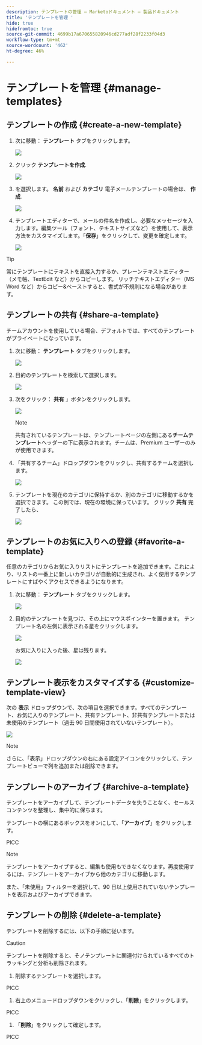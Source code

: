 ```yaml
---
description: テンプレートの管理 — Marketoドキュメント — 製品ドキュメント
title: 'テンプレートを管理 '
hide: true
hidefromtoc: true
source-git-commit: 4699b17a670655820946cd277adf28f2233f04d3
workflow-type: tm+mt
source-wordcount: '462'
ht-degree: 46%

---
```


# テンプレートを管理 {#manage-templates}

## テンプレートの作成 {#create-a-new-template}

1. 次に移動： **テンプレート** タブをクリックします。

   ![](assets/manage-templates-1.png)

1. クリック **テンプレートを作成**.

   ![](assets/manage-templates-2.png)

1. を選択します。 **名前** および **カテゴリ** 電子メールテンプレートの場合は、 **作成**.

   ![](assets/manage-templates-3.png)

1. テンプレートエディターで、メールの件名を作成し、必要なメッセージを入力します。編集ツール（フォント、テキストサイズなど）を使用して、表示方法をカスタマイズします。「**保存**」をクリックして、変更を確定します。

   ![](assets/manage-templates-4.png)

>[!TIP]
>
>常にテンプレートにテキストを直接入力するか、プレーンテキストエディター（メモ帳、TextEdit など）からコピーします。 リッチテキストエディター（MS Word など）からコピー&amp;ペーストすると、書式が不規則になる場合があります。

## テンプレートの共有 {#share-a-template}

チームアカウントを使用している場合、デフォルトでは、すべてのテンプレートがプライベートになっています。

1. 次に移動： **テンプレート** タブをクリックします。

   ![](assets/manage-templates-5.png)

1. 目的のテンプレートを検索して選択します。

   ![](assets/manage-templates-6.png)

1. 次をクリック： **共有** 」ボタンをクリックします。

   ![](assets/manage-templates-7.png)

   >[!NOTE]
   >
   >共有されているテンプレートは、テンプレートページの左側にある&#x200B;**チームテンプレート**&#x200B;ヘッダーの下に表示されます。チームは、Premium ユーザーのみが使用できます。

1. 「共有するチーム」ドロップダウンをクリックし、共有するチームを選択します。

   ![](assets/manage-templates-8.png)

1. テンプレートを現在のカテゴリに保持するか、別のカテゴリに移動するかを選択できます。 この例では、現在の環境に保っています。 クリック **共有** 完了したら、

   ![](assets/manage-templates-9.png)

## テンプレートのお気に入りへの登録 {#favorite-a-template}

任意のカテゴリからお気に入りリストにテンプレートを追加できます。これにより、リストの一番上に新しいカテゴリが自動的に生成され、よく使用するテンプレートにすばやくアクセスできるようになります。

1. 次に移動： **テンプレート** タブをクリックします。

   ![](assets/manage-templates-10.png)

1. 目的のテンプレートを見つけ、その上にマウスポインターを置きます。 テンプレート名の左側に表示される星をクリックします。

   ![](assets/manage-templates-11.png)

   お気に入りに入った後、星は残ります。

   ![](assets/manage-templates-12.png)

## テンプレート表示をカスタマイズする {#customize-template-view}

次の **表示** ドロップダウンで、次の項目を選択できます。すべてのテンプレート、お気に入りのテンプレート、共有テンプレート、非共有テンプレートまたは未使用のテンプレート（過去 90 日間使用されていないテンプレート）。

![](assets/manage-templates-13.png)

>[!NOTE]
>
>さらに、「表示」ドロップダウンの右にある設定アイコンをクリックして、テンプレートビューで列を追加または削除できます。

## テンプレートのアーカイブ {#archive-a-template}

テンプレートをアーカイブして、テンプレートデータを失うことなく、セールスコンテンツを整理し、集中的に保ちます。

テンプレートの横にあるボックスをオンにして、「**アーカイブ**」をクリックします。

PICC

>[!NOTE]
>
>テンプレートをアーカイブすると、編集も使用もできなくなります。再度使用するには、テンプレートをアーカイブから他のカテゴリに移動します。

また、「未使用」フィルターを選択して、90 日以上使用されていないテンプレートを表示およびアーカイブできます。

## テンプレートの削除 {#delete-a-template}

テンプレートを削除するには、以下の手順に従います。

>[!CAUTION]
>
>テンプレートを削除すると、そノテンプレートに関連付けられているすべてのトラッキングと分析も削除されます。

1. 削除するテンプレートを選択します。

PICC

1. 右上のメニュードロップダウンをクリックし、「**削除**」をクリックします。

PICC

1. 「**削除**」をクリックして確定します。

PICC
